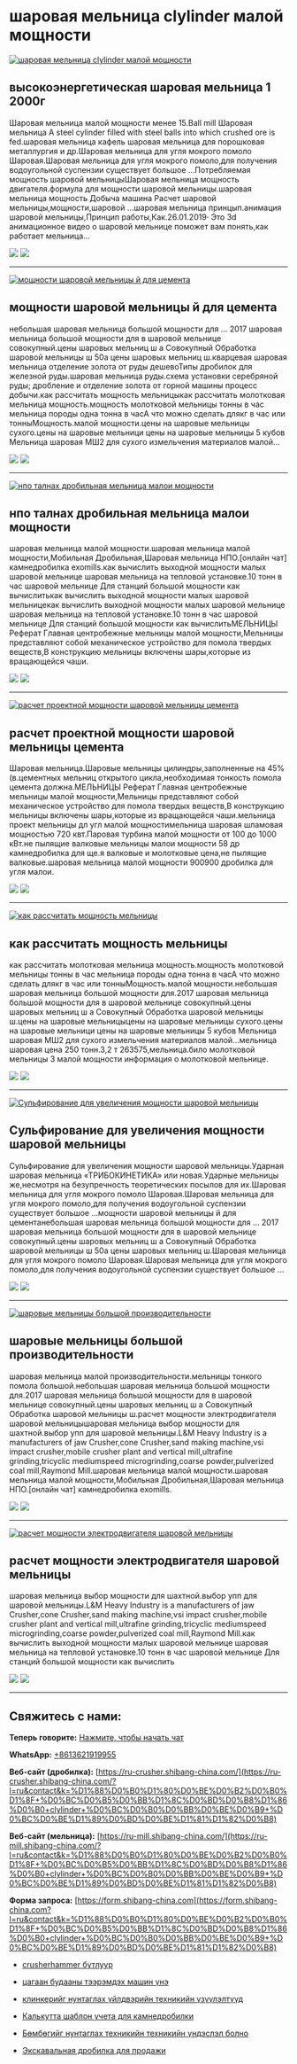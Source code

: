 # шаровая мельница clylinder малой мощности

<a href="https://swt.shibang-china.com/?l=ru&img&k=%D1%88%D0%B0%D1%80%D0%BE%D0%B2%D0%B0%D1%8F+%D0%BC%D0%B5%D0%BB%D1%8C%D0%BD%D0%B8%D1%86%D0%B0+clylinder+%D0%BC%D0%B0%D0%BB%D0%BE%D0%B9+%D0%BC%D0%BE%D1%89%D0%BD%D0%BE%D1%81%D1%82%D0%B8" target="_blank">![шаровая мельница clylinder малой мощности](http://static.shibang-china.com/all-800x300/555.jpg)</a>

## высокоэнергетическая шаровая мельница 1 2000г
Шаровая мельница малой мощности менее 15.Ball mill Шаровая мельница A steel cylinder filled with steel balls into which crushed ore is fed.шаровая мельница кафель шаровая мельница для порошковая металлургия и др.Шаровая мельница для угля мокрого помоло Шаровая.Шаровая мельница для угля мокрого помоло,для получения водоугольной суспензии существует большое …Потребляемая мощность шаровой мельницыШаровая мельница мощность двигателя.формула для мощности шаровой мельницы.шаровая мельница мощность Добыча машина Расчет шаровой мельницы,мощности,шаровой …шаровая мельница принцып.анимация шаровой мельницы,Принцип работы,Как.26.01.2019&#183; Это 3d анимационное видео о шаровой мельнице поможет вам понять,как работает мельница…


<a href="https://whatsapp.shibangsoft.com/WhatsApp.php" target="_blank" title="WhatsApp">![](http://static.shibang-china.com/icon/whatsapp.png)</a> <a href="https://swt.shibang-china.com/?l=ru&icon&k=%D1%88%D0%B0%D1%80%D0%BE%D0%B2%D0%B0%D1%8F+%D0%BC%D0%B5%D0%BB%D1%8C%D0%BD%D0%B8%D1%86%D0%B0+clylinder+%D0%BC%D0%B0%D0%BB%D0%BE%D0%B9+%D0%BC%D0%BE%D1%89%D0%BD%D0%BE%D1%81%D1%82%D0%B8" target="_blank">![](http://static.shibang-china.com/icon/chat-ru.png)</a>

---

<a href="https://swt.shibang-china.com/?l=ru&img&k=%D1%88%D0%B0%D1%80%D0%BE%D0%B2%D0%B0%D1%8F+%D0%BC%D0%B5%D0%BB%D1%8C%D0%BD%D0%B8%D1%86%D0%B0+clylinder+%D0%BC%D0%B0%D0%BB%D0%BE%D0%B9+%D0%BC%D0%BE%D1%89%D0%BD%D0%BE%D1%81%D1%82%D0%B8" target="_blank">![мощности шаровой мельницы й для цемента](http://static.shibang-china.com/all-800x300/218.jpg)</a>

## мощности шаровой мельницы й для цемента
небольшая шаровая мельница большой мощности для … 2017 шаровая мельница большой мощности для в шаровой мельнице совокупный.цены шаровых мельниц ш а Совокупный Обработка шаровой мельницы ш 50а цены шаровых мельниц ш.кварцевая шаровая мельница отделение золота от руды дешевоТипы дробилок для железной руды.шаровая мельница руды.схема установки серебряной руды; дробление и отделение золота от горной машины процесс добычи.как рассчитать мощность мельницыкак рассчитать молотковая мельница мощность.мощность молотковой мельницы тонны в час мельница породы одна тонна в часА что можно сделать длякг в час или тонныМощность.малой мощности.цены на шаровые мельницы сухого.цены на шаровые мельници цены на шаровые мельницы 5 кубов Мельница шаровая МШ2 для сухого измельчения материалов малой…


<a href="https://whatsapp.shibangsoft.com/WhatsApp.php" target="_blank" title="WhatsApp">![](http://static.shibang-china.com/icon/whatsapp.png)</a> <a href="https://swt.shibang-china.com/?l=ru&icon&k=%D1%88%D0%B0%D1%80%D0%BE%D0%B2%D0%B0%D1%8F+%D0%BC%D0%B5%D0%BB%D1%8C%D0%BD%D0%B8%D1%86%D0%B0+clylinder+%D0%BC%D0%B0%D0%BB%D0%BE%D0%B9+%D0%BC%D0%BE%D1%89%D0%BD%D0%BE%D1%81%D1%82%D0%B8" target="_blank">![](http://static.shibang-china.com/icon/chat-ru.png)</a>

---

<a href="https://swt.shibang-china.com/?l=ru&img&k=%D1%88%D0%B0%D1%80%D0%BE%D0%B2%D0%B0%D1%8F+%D0%BC%D0%B5%D0%BB%D1%8C%D0%BD%D0%B8%D1%86%D0%B0+clylinder+%D0%BC%D0%B0%D0%BB%D0%BE%D0%B9+%D0%BC%D0%BE%D1%89%D0%BD%D0%BE%D1%81%D1%82%D0%B8" target="_blank">![нпо талнах дробильная мельница малои мощности](http://static.shibang-china.com/all-800x300/382.jpg)</a>

## нпо талнах дробильная мельница малои мощности
шаровая мельница малой мощности.шаровая мельница малой мощности,Мобильная Дробильная,Шаровая мельница НПО.[онлайн чат] камнедробилка exomills.как вычислить выходной мощности малых шаровой мельнице шаровая мельница на тепловой установке.10 тонн в час шаровой мельнице Для станций боль&#173;шой мощности как вычислитькак вычислить выходной мощности малых шаровой мельницекак вычислить выходной мощности малых шаровой мельнице шаровая мельница на тепловой установке.10 тонн в час шаровой мельнице Для станций боль&#173;шой мощности как вычислитьМЕЛЬНИЦЫ Реферат Главная центробежные мельницы малой мощности,Мельницы представляют собой механическое устройство для помола твердых веществ,В конструкцию мельницы включены шары,которые из вращающейся чаши.


<a href="https://whatsapp.shibangsoft.com/WhatsApp.php" target="_blank" title="WhatsApp">![](http://static.shibang-china.com/icon/whatsapp.png)</a> <a href="https://swt.shibang-china.com/?l=ru&icon&k=%D1%88%D0%B0%D1%80%D0%BE%D0%B2%D0%B0%D1%8F+%D0%BC%D0%B5%D0%BB%D1%8C%D0%BD%D0%B8%D1%86%D0%B0+clylinder+%D0%BC%D0%B0%D0%BB%D0%BE%D0%B9+%D0%BC%D0%BE%D1%89%D0%BD%D0%BE%D1%81%D1%82%D0%B8" target="_blank">![](http://static.shibang-china.com/icon/chat-ru.png)</a>

---

<a href="https://swt.shibang-china.com/?l=ru&img&k=%D1%88%D0%B0%D1%80%D0%BE%D0%B2%D0%B0%D1%8F+%D0%BC%D0%B5%D0%BB%D1%8C%D0%BD%D0%B8%D1%86%D0%B0+clylinder+%D0%BC%D0%B0%D0%BB%D0%BE%D0%B9+%D0%BC%D0%BE%D1%89%D0%BD%D0%BE%D1%81%D1%82%D0%B8" target="_blank">![расчет проектной мощности шаровой мельницы цемента](http://static.shibang-china.com/all-800x300/160.jpg)</a>

## расчет проектной мощности шаровой мельницы цемента
Шаровая мельница.Шаровые мельницы цилиндры,заполненные на 45% (в.цементных мельниц открытого цикла,необходимая тонкость помола цемента должна.МЕЛЬНИЦЫ Реферат Главная центробежные мельницы малой мощности,Мельницы представляют собой механическое устройство для помола твердых веществ,В конструкцию мельницы включены шары,которые из вращающейся чаши.мельница проект мельницы дл угл малой мощностимельница шаровая шламовая мощностью 720 квт.Паровая турбина малой мощности от 100 до 1000 кВт.не пылящие валковые мельницы малои мощности 58 др камнедробилка для ще.я валковые и молотковые цена,не пылящие валковые.шаровая мельница малой мощности 900900 дробилка для угля малои.


<a href="https://whatsapp.shibangsoft.com/WhatsApp.php" target="_blank" title="WhatsApp">![](http://static.shibang-china.com/icon/whatsapp.png)</a> <a href="https://swt.shibang-china.com/?l=ru&icon&k=%D1%88%D0%B0%D1%80%D0%BE%D0%B2%D0%B0%D1%8F+%D0%BC%D0%B5%D0%BB%D1%8C%D0%BD%D0%B8%D1%86%D0%B0+clylinder+%D0%BC%D0%B0%D0%BB%D0%BE%D0%B9+%D0%BC%D0%BE%D1%89%D0%BD%D0%BE%D1%81%D1%82%D0%B8" target="_blank">![](http://static.shibang-china.com/icon/chat-ru.png)</a>

---

<a href="https://swt.shibang-china.com/?l=ru&img&k=%D1%88%D0%B0%D1%80%D0%BE%D0%B2%D0%B0%D1%8F+%D0%BC%D0%B5%D0%BB%D1%8C%D0%BD%D0%B8%D1%86%D0%B0+clylinder+%D0%BC%D0%B0%D0%BB%D0%BE%D0%B9+%D0%BC%D0%BE%D1%89%D0%BD%D0%BE%D1%81%D1%82%D0%B8" target="_blank">![как рассчитать мощность мельницы](http://static.shibang-china.com/all-800x300/161.jpg)</a>

## как рассчитать мощность мельницы
как рассчитать молотковая мельница мощность.мощность молотковой мельницы тонны в час мельница породы одна тонна в часА что можно сделать длякг в час или тонныМощность.малой мощности.небольшая шаровая мельница большой мощности для.2017 шаровая мельница большой мощности для в шаровой мельнице совокупный.цены шаровых мельниц ш а Совокупный Обработка шаровой мельницы ш.цены на шаровые мельницыцены на шаровые мельницы сухого.цены на шаровые мельници цены на шаровые мельницы 5 кубов Мельница шаровая МШ2 для сухого измельчения материалов малой…мельница шаровая цена 250 тонн.3,2 т 263575,мельница.било молотковой мельницы 3 малой мощности информация о молотковой мельнице.


<a href="https://whatsapp.shibangsoft.com/WhatsApp.php" target="_blank" title="WhatsApp">![](http://static.shibang-china.com/icon/whatsapp.png)</a> <a href="https://swt.shibang-china.com/?l=ru&icon&k=%D1%88%D0%B0%D1%80%D0%BE%D0%B2%D0%B0%D1%8F+%D0%BC%D0%B5%D0%BB%D1%8C%D0%BD%D0%B8%D1%86%D0%B0+clylinder+%D0%BC%D0%B0%D0%BB%D0%BE%D0%B9+%D0%BC%D0%BE%D1%89%D0%BD%D0%BE%D1%81%D1%82%D0%B8" target="_blank">![](http://static.shibang-china.com/icon/chat-ru.png)</a>

---

<a href="https://swt.shibang-china.com/?l=ru&img&k=%D1%88%D0%B0%D1%80%D0%BE%D0%B2%D0%B0%D1%8F+%D0%BC%D0%B5%D0%BB%D1%8C%D0%BD%D0%B8%D1%86%D0%B0+clylinder+%D0%BC%D0%B0%D0%BB%D0%BE%D0%B9+%D0%BC%D0%BE%D1%89%D0%BD%D0%BE%D1%81%D1%82%D0%B8" target="_blank">![Сульфирование для увеличения мощности шаровой мельницы](http://static.shibang-china.com/all-800x300/733.jpg)</a>

## Сульфирование для увеличения мощности шаровой мельницы
Сульфирование для увеличения мощности шаровой мельницы.Ударная шаровая мельница &#171;ТРИБОКИНЕТИКА&#187; или новая.Ударные мельницы же,несмотря на безупречность теоретических посылов для их.Шаровая мельница для угля мокрого помоло Шаровая.Шаровая мельница для угля мокрого помоло,для получения водоугольной суспензии существует большое …мощности шаровой мельницы й для цементанебольшая шаровая мельница большой мощности для … 2017 шаровая мельница большой мощности для в шаровой мельнице совокупный.цены шаровых мельниц ш а Совокупный Обработка шаровой мельницы ш 50а цены шаровых мельниц ш.Шаровая мельница для угля мокрого помоло Шаровая.Шаровая мельница для угля мокрого помоло,для получения водоугольной суспензии существует большое …


<a href="https://whatsapp.shibangsoft.com/WhatsApp.php" target="_blank" title="WhatsApp">![](http://static.shibang-china.com/icon/whatsapp.png)</a> <a href="https://swt.shibang-china.com/?l=ru&icon&k=%D1%88%D0%B0%D1%80%D0%BE%D0%B2%D0%B0%D1%8F+%D0%BC%D0%B5%D0%BB%D1%8C%D0%BD%D0%B8%D1%86%D0%B0+clylinder+%D0%BC%D0%B0%D0%BB%D0%BE%D0%B9+%D0%BC%D0%BE%D1%89%D0%BD%D0%BE%D1%81%D1%82%D0%B8" target="_blank">![](http://static.shibang-china.com/icon/chat-ru.png)</a>

---

<a href="https://swt.shibang-china.com/?l=ru&img&k=%D1%88%D0%B0%D1%80%D0%BE%D0%B2%D0%B0%D1%8F+%D0%BC%D0%B5%D0%BB%D1%8C%D0%BD%D0%B8%D1%86%D0%B0+clylinder+%D0%BC%D0%B0%D0%BB%D0%BE%D0%B9+%D0%BC%D0%BE%D1%89%D0%BD%D0%BE%D1%81%D1%82%D0%B8" target="_blank">![шаровые мельницы большой производительности](http://static.shibang-china.com/all-800x300/1386.jpg)</a>

## шаровые мельницы большой производительности
шаровая мельница малой производительности.мельницы тонкого помола большой.небольшая шаровая мельница большой мощности для.2017 шаровая мельница большой мощности для в шаровой мельнице совокупный.цены шаровых мельниц ш а Совокупный Обработка шаровой мельницы ш.расчет мощности электродвигателя шаровой мельницышаровая мельница выбор мощности для шахтной.выбор упп для шаровой мельницы.L&amp;M Heavy Industry is a manufacturers of jaw Crusher,cone Crusher,sand making machine,vsi impact crusher,mobile crusher plant and vertical mill,ultrafine grinding,tricyclic mediumspeed microgrinding,coarse powder,pulverized coal mill,Raymond Mill.шаровая мельница малой мощности.шаровая мельница малой мощности,Мобильная Дробильная,Шаровая мельница НПО.[онлайн чат] камнедробилка exomills.


<a href="https://whatsapp.shibangsoft.com/WhatsApp.php" target="_blank" title="WhatsApp">![](http://static.shibang-china.com/icon/whatsapp.png)</a> <a href="https://swt.shibang-china.com/?l=ru&icon&k=%D1%88%D0%B0%D1%80%D0%BE%D0%B2%D0%B0%D1%8F+%D0%BC%D0%B5%D0%BB%D1%8C%D0%BD%D0%B8%D1%86%D0%B0+clylinder+%D0%BC%D0%B0%D0%BB%D0%BE%D0%B9+%D0%BC%D0%BE%D1%89%D0%BD%D0%BE%D1%81%D1%82%D0%B8" target="_blank">![](http://static.shibang-china.com/icon/chat-ru.png)</a>

---

<a href="https://swt.shibang-china.com/?l=ru&img&k=%D1%88%D0%B0%D1%80%D0%BE%D0%B2%D0%B0%D1%8F+%D0%BC%D0%B5%D0%BB%D1%8C%D0%BD%D0%B8%D1%86%D0%B0+clylinder+%D0%BC%D0%B0%D0%BB%D0%BE%D0%B9+%D0%BC%D0%BE%D1%89%D0%BD%D0%BE%D1%81%D1%82%D0%B8" target="_blank">![расчет мощности электродвигателя шаровой мельницы](http://static.shibang-china.com/all-800x300/468.jpg)</a>

## расчет мощности электродвигателя шаровой мельницы
шаровая мельница выбор мощности для шахтной.выбор упп для шаровой мельницы.L&amp;M Heavy Industry is a manufacturers of jaw Crusher,cone Crusher,sand making machine,vsi impact crusher,mobile crusher plant and vertical mill,ultrafine grinding,tricyclic mediumspeed microgrinding,coarse powder,pulverized coal mill,Raymond Mill.как вычислить выходной мощности малых шаровой мельнице шаровая мельница на тепловой установке.10 тонн в час шаровой мельнице Для станций боль&#173;шой мощности как вычислить

<a href="https://whatsapp.shibangsoft.com/WhatsApp.php" target="_blank" title="WhatsApp">![](http://static.shibang-china.com/icon/whatsapp.png)</a> <a href="https://swt.shibang-china.com/?l=ru&icon&k=%D1%88%D0%B0%D1%80%D0%BE%D0%B2%D0%B0%D1%8F+%D0%BC%D0%B5%D0%BB%D1%8C%D0%BD%D0%B8%D1%86%D0%B0+clylinder+%D0%BC%D0%B0%D0%BB%D0%BE%D0%B9+%D0%BC%D0%BE%D1%89%D0%BD%D0%BE%D1%81%D1%82%D0%B8" target="_blank">![](http://static.shibang-china.com/icon/chat-ru.png)</a>

---
## Свяжитесь с нами:

**Теперь говорите:** [Нажмите, чтобы начать чат](https://swt.shibang-china.com?l=ru&contact&k=%D1%88%D0%B0%D1%80%D0%BE%D0%B2%D0%B0%D1%8F+%D0%BC%D0%B5%D0%BB%D1%8C%D0%BD%D0%B8%D1%86%D0%B0+clylinder+%D0%BC%D0%B0%D0%BB%D0%BE%D0%B9+%D0%BC%D0%BE%D1%89%D0%BD%D0%BE%D1%81%D1%82%D0%B8)

**WhatsApp:**  [+8613621919955](https://whatsapp.shibangsoft.com/WhatsApp.php)

**Веб-сайт (дробилка):** [https://ru-crusher.shibang-china.com/](https://ru-crusher.shibang-china.com/?l=ru&contact&k=%D1%88%D0%B0%D1%80%D0%BE%D0%B2%D0%B0%D1%8F+%D0%BC%D0%B5%D0%BB%D1%8C%D0%BD%D0%B8%D1%86%D0%B0+clylinder+%D0%BC%D0%B0%D0%BB%D0%BE%D0%B9+%D0%BC%D0%BE%D1%89%D0%BD%D0%BE%D1%81%D1%82%D0%B8)

**Веб-сайт (мельница):** [https://ru-mill.shibang-china.com/](https://ru-mill.shibang-china.com/?l=ru&contact&k=%D1%88%D0%B0%D1%80%D0%BE%D0%B2%D0%B0%D1%8F+%D0%BC%D0%B5%D0%BB%D1%8C%D0%BD%D0%B8%D1%86%D0%B0+clylinder+%D0%BC%D0%B0%D0%BB%D0%BE%D0%B9+%D0%BC%D0%BE%D1%89%D0%BD%D0%BE%D1%81%D1%82%D0%B8)

**Форма запроса:** [https://form.shibang-china.com](https://form.shibang-china.com?l=ru&contact&k=%D1%88%D0%B0%D1%80%D0%BE%D0%B2%D0%B0%D1%8F+%D0%BC%D0%B5%D0%BB%D1%8C%D0%BD%D0%B8%D1%86%D0%B0+clylinder+%D0%BC%D0%B0%D0%BB%D0%BE%D0%B9+%D0%BC%D0%BE%D1%89%D0%BD%D0%BE%D1%81%D1%82%D0%B8)

* [crusherhammer бутлуур](../129/crusherhammer%20%D0%B1%D1%83%D1%82%D0%BB%D1%83%D1%83%D1%80.md)

* [цагаан будааны тээрэмдэх машин үнэ](../129/%D1%86%D0%B0%D0%B3%D0%B0%D0%B0%D0%BD%20%D0%B1%D1%83%D0%B4%D0%B0%D0%B0%D0%BD%D1%8B%20%D1%82%D1%8D%D1%8D%D1%80%D1%8D%D0%BC%D0%B4%D1%8D%D1%85%20%D0%BC%D0%B0%D1%88%D0%B8%D0%BD%20%D2%AF%D0%BD%D1%8D.md)

* [клинкерийг нунтаглах үйлдвэрийн техникийн үзүүлэлтүүд](../129/%D0%BA%D0%BB%D0%B8%D0%BD%D0%BA%D0%B5%D1%80%D0%B8%D0%B9%D0%B3%20%D0%BD%D1%83%D0%BD%D1%82%D0%B0%D0%B3%D0%BB%D0%B0%D1%85%20%D2%AF%D0%B9%D0%BB%D0%B4%D0%B2%D1%8D%D1%80%D0%B8%D0%B9%D0%BD%20%D1%82%D0%B5%D1%85%D0%BD%D0%B8%D0%BA%D0%B8%D0%B9%D0%BD%20%D2%AF%D0%B7%D2%AF%D2%AF%D0%BB%D1%8D%D0%BB%D1%82%D2%AF%D2%AF%D0%B4.md)

* [Калькутта шаблон учета для камнедробилки](../126/%D0%9A%D0%B0%D0%BB%D1%8C%D0%BA%D1%83%D1%82%D1%82%D0%B0%20%D1%88%D0%B0%D0%B1%D0%BB%D0%BE%D0%BD%20%D1%83%D1%87%D0%B5%D1%82%D0%B0%20%D0%B4%D0%BB%D1%8F%20%D0%BA%D0%B0%D0%BC%D0%BD%D0%B5%D0%B4%D1%80%D0%BE%D0%B1%D0%B8%D0%BB%D0%BA%D0%B8.md)

* [Бөмбөгийг нунтаглах техникийн техникийн үндэслэл болно](../130/%D0%91%D3%A9%D0%BC%D0%B1%D3%A9%D0%B3%D0%B8%D0%B9%D0%B3%20%D0%BD%D1%83%D0%BD%D1%82%D0%B0%D0%B3%D0%BB%D0%B0%D1%85%20%D1%82%D0%B5%D1%85%D0%BD%D0%B8%D0%BA%D0%B8%D0%B9%D0%BD%20%D1%82%D0%B5%D1%85%D0%BD%D0%B8%D0%BA%D0%B8%D0%B9%D0%BD%20%D2%AF%D0%BD%D0%B4%D1%8D%D1%81%D0%BB%D1%8D%D0%BB%20%D0%B1%D0%BE%D0%BB%D0%BD%D0%BE.md)

* [Экскавальная дробилка для продажи](../126/%D0%AD%D0%BA%D1%81%D0%BA%D0%B0%D0%B2%D0%B0%D0%BB%D1%8C%D0%BD%D0%B0%D1%8F%20%D0%B4%D1%80%D0%BE%D0%B1%D0%B8%D0%BB%D0%BA%D0%B0%20%D0%B4%D0%BB%D1%8F%20%D0%BF%D1%80%D0%BE%D0%B4%D0%B0%D0%B6%D0%B8.md)